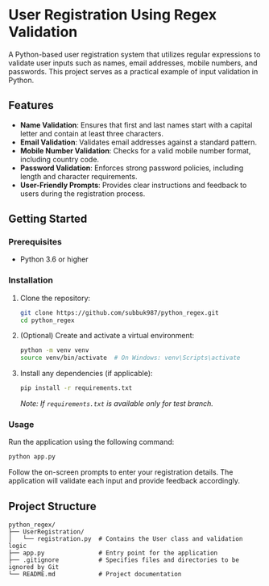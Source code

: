 # User Registration Using Regex Validation

A Python-based user registration system that utilizes regular expressions to validate user inputs such as names, email addresses, mobile numbers, and passwords. This project serves as a practical example of input validation in Python.

## Features

- **Name Validation**: Ensures that first and last names start with a capital letter and contain at least three characters.
- **Email Validation**: Validates email addresses against a standard pattern.
- **Mobile Number Validation**: Checks for a valid mobile number format, including country code.
- **Password Validation**: Enforces strong password policies, including length and character requirements.
- **User-Friendly Prompts**: Provides clear instructions and feedback to users during the registration process.

## Getting Started

### Prerequisites

- Python 3.6 or higher

### Installation

1. Clone the repository:

   ```bash
   git clone https://github.com/subbuk987/python_regex.git
   cd python_regex
   ```

2. (Optional) Create and activate a virtual environment:

   ```bash
   python -m venv venv
   source venv/bin/activate  # On Windows: venv\Scripts\activate
   ```

3. Install any dependencies (if applicable):

   ```bash
   pip install -r requirements.txt
   ```

   *Note: If `requirements.txt` is available only for test branch.*

### Usage

Run the application using the following command:

```bash
python app.py
```

Follow the on-screen prompts to enter your registration details. The application will validate each input and provide feedback accordingly.

## Project Structure

```
python_regex/
├── UserRegistration/
│   └── registration.py  # Contains the User class and validation logic
├── app.py               # Entry point for the application
├── .gitignore           # Specifies files and directories to be ignored by Git
└── README.md            # Project documentation
```

